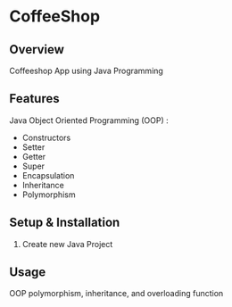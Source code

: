 # CoffeeShop

## Overview
Coffeeshop App using Java Programming

## Features
Java Object Oriented Programming (OOP) :
- Constructors
- Setter
- Getter
- Super
- Encapsulation
- Inheritance
- Polymorphism


## Setup & Installation 
1. Create new Java Project

## Usage
OOP polymorphism, inheritance, and overloading function

